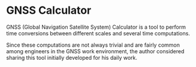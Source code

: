 # GNSS Calculator

GNSS (Global Navigation Satellite System) Calculator is a tool to perform time conversions between different scales and several time computations.

Since these computations are not always trivial and are fairly common among engineers in the GNSS work environment, the author considered sharing this tool initially developed for his daily work. 